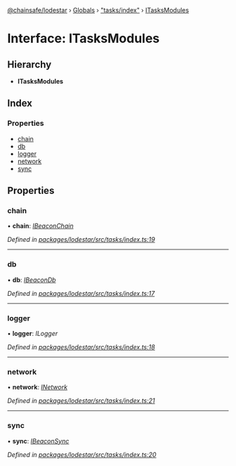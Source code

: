 [@chainsafe/lodestar](../README.md) › [Globals](../globals.md) › ["tasks/index"](../modules/_tasks_index_.md) › [ITasksModules](_tasks_index_.itasksmodules.md)

# Interface: ITasksModules

## Hierarchy

* **ITasksModules**

## Index

### Properties

* [chain](_tasks_index_.itasksmodules.md#chain)
* [db](_tasks_index_.itasksmodules.md#db)
* [logger](_tasks_index_.itasksmodules.md#logger)
* [network](_tasks_index_.itasksmodules.md#network)
* [sync](_tasks_index_.itasksmodules.md#sync)

## Properties

###  chain

• **chain**: *[IBeaconChain](_chain_interface_.ibeaconchain.md)*

*Defined in [packages/lodestar/src/tasks/index.ts:19](https://github.com/ChainSafe/lodestar/blob/6d8273318/packages/lodestar/src/tasks/index.ts#L19)*

___

###  db

• **db**: *[IBeaconDb](_db_api_beacon_interface_.ibeacondb.md)*

*Defined in [packages/lodestar/src/tasks/index.ts:17](https://github.com/ChainSafe/lodestar/blob/6d8273318/packages/lodestar/src/tasks/index.ts#L17)*

___

###  logger

• **logger**: *ILogger*

*Defined in [packages/lodestar/src/tasks/index.ts:18](https://github.com/ChainSafe/lodestar/blob/6d8273318/packages/lodestar/src/tasks/index.ts#L18)*

___

###  network

• **network**: *[INetwork](_network_interface_.inetwork.md)*

*Defined in [packages/lodestar/src/tasks/index.ts:21](https://github.com/ChainSafe/lodestar/blob/6d8273318/packages/lodestar/src/tasks/index.ts#L21)*

___

###  sync

• **sync**: *[IBeaconSync](_sync_interface_.ibeaconsync.md)*

*Defined in [packages/lodestar/src/tasks/index.ts:20](https://github.com/ChainSafe/lodestar/blob/6d8273318/packages/lodestar/src/tasks/index.ts#L20)*
